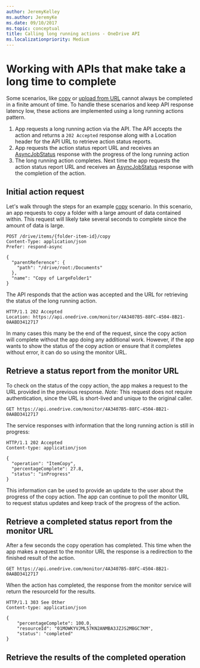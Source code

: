 ```yaml
---
author: JeremyKelley
ms.author: JeremyKe
ms.date: 09/10/2017
ms.topic: conceptual
title: Calling long running actions - OneDrive API
ms.localizationpriority: Medium
---
```

# Working with APIs that make take a long time to complete

Some scenarios, like [copy](../api/driveitem_copy.md) or [upload from URL](../api/driveitem_upload_url.md) cannot always be completed in a finite amount of time.
To handle these scenarios and keep API response latency low, these actions are implemented using a long running actions pattern.

1. App requests a long running action via the API. The API accepts the action and returns a `202 Accepted` response along with a Location header for the API URL to retrieve action status reports.
2. App requests the action status report URL and receives an [AsyncJobStatus](../resources/asyncJobStatus.md) response with the progress of the long running action
3. The long running action completes. Next time the app requests the action status report URL and receives an [AsyncJobStatus](../resources/asyncJobStatus.md) response with the completion of the action.

## Initial action request

Let's walk through the steps for an example [copy](../api/driveitem_copy.md) scenario.
In this scenario, an app requests to copy a folder with a large amount of data contained within.
This request will likely take several seconds to complete since the amount of data is large.

<!-- { "blockType": "request", "name": "lro-copy-item-example", "scopes": "files.readwrite", "tags": "service.graph" } -->

```http
POST /drive/items/{folder-item-id}/copy
Content-Type: application/json
Prefer: respond-async

{
  "parentReference": {
    "path": "/drive/root:/Documents"
  },
  "name": "Copy of LargeFolder1"
}
```

The API responds that the action was accepted and the URL for retrieving the status of the long running action.

<!-- { "blockType": "response" } -->

```http
HTTP/1.1 202 Accepted
Location: https://api.onedrive.com/monitor/4A3407B5-88FC-4504-8B21-0AABD3412717
```

In many cases this many be the end of the request, since the copy action will complete without the app doing any additional work.
However, if the app wants to show the status of the copy action or ensure that it completes without error, it can do so using the monitor URL.

## Retrieve a status report from the monitor URL

To check on the status of the copy action, the app makes a request to the URL provided in the previous response.
*Note:* This request does not require authentication, since the URL is short-lived and unique to the original caller. 

<!-- { "blockType": "ignored", "name": "lro-check-status", "scopes": "files.readwrite" } -->
```http
GET https://api.onedrive.com/monitor/4A3407B5-88FC-4504-8B21-0AABD3412717
```

The service responses with information that the long running action is still in progress:

<!-- { "blockType": "ignored", "@odata.type": "microsoft.graph.asyncJobStatus" } -->
```http
HTTP/1.1 202 Accepted
Content-type: application/json

{
  "operation": "ItemCopy",
  "percentageComplete": 27.8,
  "status": "inProgress"
}
```

This information can be used to provide an update to the user about the progress of the copy action.
The app can continue to poll the monitor URL to request status updates and keep track of the progress of the action.

## Retrieve a completed status report from the monitor URL

After a few seconds the copy operation has completed.
This time when the app makes a request to the monitor URL the response is a redirection to the finished result of the action.

<!-- { "blockType": "ignored", "name": "lro-check-status-complete", "scopes": "files.readwrite" } -->

```http
GET https://api.onedrive.com/monitor/4A3407B5-88FC-4504-8B21-0AABD3412717
```

When the action has completed, the response from the monitor service will return the resourceId for the results.

<!-- { "blockType": "response", "@odata.type": "microsoft.graph.asyncJobStatus" } -->

```http
HTTP/1.1 303 See Other
Content-type: application/json

{
    "percentageComplete": 100.0,
    "resourceId": "01MOWKYVJML57KN2ANMBA3JZJS2MBGC7KM",
    "status": "completed"
}
```


## Retrieve the results of the completed operation




<!-- {
  "type": "#page.annotation",
  "description": "Monitor the progress of long-running actions in the API.",
  "keywords": "monitor,long,running,operation,action",
  "section": "documentation",
  "tocPath": "Concepts/Long running actions"
} -->

